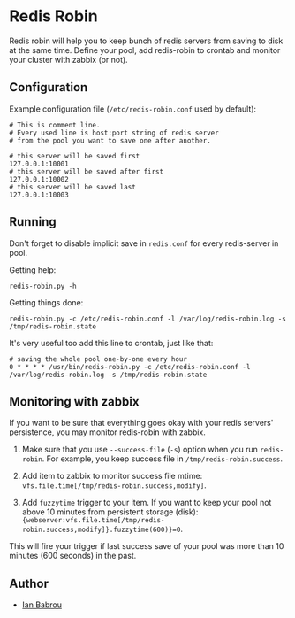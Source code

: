 # Redis Robin

Redis robin will help you to keep bunch of redis servers from saving to disk at the same time.
Define your pool, add redis-robin to crontab and monitor your cluster with zabbix (or not).

## Configuration

Example configuration file (`/etc/redis-robin.conf` used by default):

```
# This is comment line.
# Every used line is host:port string of redis server
# from the pool you want to save one after another.

# this server will be saved first
127.0.0.1:10001
# this server will be saved after first
127.0.0.1:10002
# this server will be saved last
127.0.0.1:10003
```

## Running

Don't forget to disable implicit save in `redis.conf` for every redis-server in pool.

Getting help:

```
redis-robin.py -h
```

Getting things done:

```
redis-robin.py -c /etc/redis-robin.conf -l /var/log/redis-robin.log -s /tmp/redis-robin.state
```

It's very useful too add this line to crontab, just like that:

```
# saving the whole pool one-by-one every hour
0 * * * * /usr/bin/redis-robin.py -c /etc/redis-robin.conf -l /var/log/redis-robin.log -s /tmp/redis-robin.state
```

## Monitoring with zabbix

If you want to be sure that everything goes okay with your redis servers' persistence, you may monitor redis-robin with zabbix.

1. Make sure that you use `--success-file` (`-s`) option when you run `redis-robin`. For example, you keep success file in `/tmp/redis-robin.success`.

2. Add item to zabbix to monitor success file mtime: `vfs.file.time[/tmp/redis-robin.success,modify]`.

3. Add `fuzzytime` trigger to your item. If you want to keep your pool not above 10 minutes from persistent storage (disk): `{webserver:vfs.file.time[/tmp/redis-robin.success,modify]}.fuzzytime(600)}=0`.

This will fire your trigger if last success save of your pool was more than 10 minutes (600 seconds) in the past.

## Author

* [Ian Babrou](https://github.com/bobrik)
